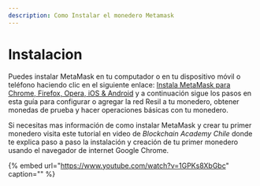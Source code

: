 ```yaml
---
description: Como Instalar el monedero Metamask
---
```


# Instalacion

Puedes instalar MetaMask en tu computador o en tu dispositivo móvil o teléfono haciendo clic en el siguiente enlace: [Instala MetaMask para Chrome, Firefox, Opera, iOS & Android](https://metamask.io/download.html) y a continuación sigue los pasos en esta guía para configurar o agregar la red Resil a tu monedero, obtener monedas de prueba y hacer operaciones básicas con tu monedero.

Si necesitas mas información de como instalar MetaMask y crear tu primer monedero visita este tutorial en video de _Blockchain Academy Chile_ donde te explica paso a paso la instalación y creación de tu primer monedero usando el navegador de internet Google Chrome.

{% embed url="https://www.youtube.com/watch?v=1GPKs8XbGbc" caption="" %}

